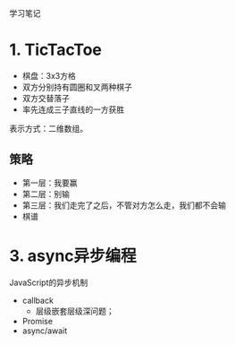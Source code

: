 学习笔记

# 1. TicTacToe

* 棋盘：3x3方格
* 双方分别持有圆圈和叉两种棋子
* 双方交替落子
* 率先连成三子直线的一方获胜

表示方式：二维数组。

## 策略
* 第一层：我要赢
* 第二层：别输
* 第三层：我们走完了之后，不管对方怎么走，我们都不会输
* 棋谱

# 3. async异步编程
JavaScript的异步机制

* callback
   * 层级嵌套层级深问题；
* Promise
* async/await